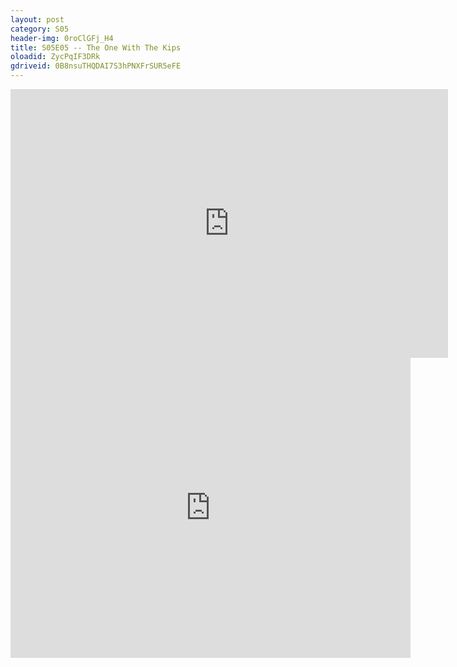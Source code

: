 ```yaml
---
layout: post 
category: S05 
header-img: 0roClGFj_H4 
title: S05E05 -- The One With The Kips 
oloadid: ZycPqIF3DRk 
gdriveid: 0B8nsuTHQDAI7S3hPNXFrSUR5eFE 
--- 
```

<!--more--> 
<iframe src='https://openload.co/embed/ZycPqIF3DRk/' width='700' height='430' frameborder='0' scrolling='no' allowfullscreen='allowfullscreen'></iframe> 
<iframe src='https://drive.google.com/file/d/0B8nsuTHQDAI7S3hPNXFrSUR5eFE/preview' width='640' height='480' frameborder='0' scrolling='no' allowfullscreen='allowfullscreen'></iframe> 